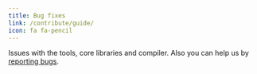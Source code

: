 ```yaml
---
title: Bug fixes
link: /contribute/guide/
icon: fa fa-pencil
---
```

Issues with the tools, core libraries and compiler. Also you can help us by [reporting bugs](/contribute/bug-reporting-guide.html).
